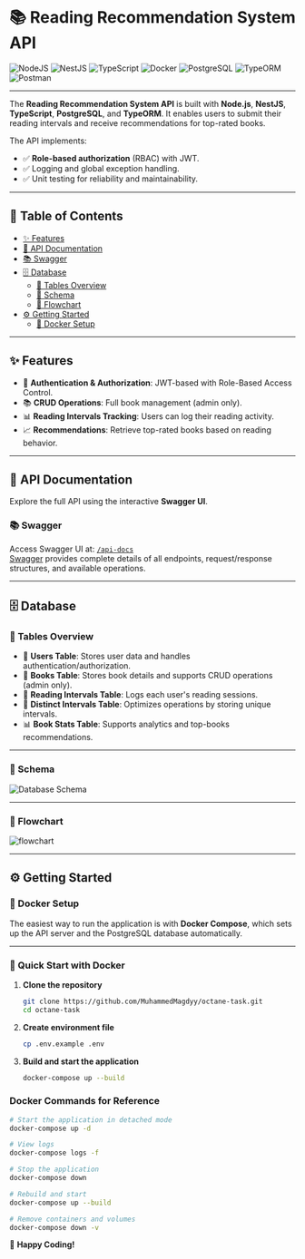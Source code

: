 # 📚 Reading Recommendation System API

![NodeJS](https://img.shields.io/badge/Node.js-6DA55F?logo=node.js&logoColor=white)
![NestJS](https://img.shields.io/badge/NestJS-%23E0234E.svg?logo=nestjs&logoColor=white)
![TypeScript](https://img.shields.io/badge/TypeScript-3178C6?logo=typescript&logoColor=fff)
![Docker](https://img.shields.io/badge/Docker-2496ED?logo=docker&logoColor=fff)
![PostgreSQL](https://img.shields.io/badge/PostgreSQL-336791?logo=postgresql&logoColor=fff)
![TypeORM](https://img.shields.io/badge/TypeORM-2D3748?logo=typeorm&logoColor=white)
![Postman](https://img.shields.io/badge/Postman-FF6C37?logo=postman&logoColor=white)

---

The **Reading Recommendation System API** is built with **Node.js**, **NestJS**, **TypeScript**, **PostgreSQL**, and **TypeORM**. It enables users to submit their reading intervals and receive recommendations for top-rated books.

The API implements:

- ✅ **Role-based authorization** (RBAC) with JWT.
- ✅ Logging and global exception handling.
- ✅ Unit testing for reliability and maintainability.

---

## 📑 Table of Contents

- [✨ Features](#-features)
- [📖 API Documentation](#-api-documentation)
- [📚 Swagger](#-swagger)
- [🗄️ Database](#️-database)
  - [📌 Tables Overview](#-tables-overview)
  - [📌 Schema](#-schema)
  - [📌 Flowchart](#-flowchart)
- [⚙️ Getting Started](#️-getting-started)
  - [🐳 Docker Setup](#-docker-setup)

---

## ✨ Features

- 🔐 **Authentication & Authorization**: JWT-based with Role-Based Access Control.
- 📚 **CRUD Operations**: Full book management (admin only).
- 📊 **Reading Intervals Tracking**: Users can log their reading activity.
- 📈 **Recommendations**: Retrieve top-rated books based on reading behavior.

---

## 📖 API Documentation

Explore the full API using the interactive **Swagger UI**.

### 📚 Swagger

Access Swagger UI at: [`/api-docs`](http://localhost:3000/api-docs)  
[Swagger](https://swagger.io/) provides complete details of all endpoints, request/response structures, and available operations.

---

## 🗄️ Database

### 📌 Tables Overview

- 👤 **Users Table**: Stores user data and handles authentication/authorization.
- 📘 **Books Table**: Stores book details and supports CRUD operations (admin only).
- 📏 **Reading Intervals Table**: Logs each user's reading sessions.
- 🔢 **Distinct Intervals Table**: Optimizes operations by storing unique intervals.
- 📊 **Book Stats Table**: Supports analytics and top-books recommendations.

---

### 📌 Schema

![Database Schema](https://github.com/user-attachments/assets/8cabaf7c-f94e-4457-a063-978dc95ac642)

---

### 📌 Flowchart

![flowchart](https://github.com/user-attachments/assets/351cb385-a011-4d37-b8b6-bb180a1e1a27)

---

## ⚙️ Getting Started

### 🐳 Docker Setup

The easiest way to run the application is with **Docker Compose**, which sets up the API server and the PostgreSQL database automatically.

---

### 🚀 Quick Start with Docker

1. **Clone the repository**

   ```bash
   git clone https://github.com/MuhammedMagdyy/octane-task.git
   cd octane-task
   ```

2. **Create environment file**

   ```bash
   cp .env.example .env
   ```

3. **Build and start the application**

   ```bash
   docker-compose up --build
   ```

### Docker Commands for Reference

```bash
# Start the application in detached mode
docker-compose up -d

# View logs
docker-compose logs -f

# Stop the application
docker-compose down

# Rebuild and start
docker-compose up --build

# Remove containers and volumes
docker-compose down -v

```

🚀 **Happy Coding!**
